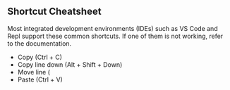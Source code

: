 ## Shortcut Cheatsheet
Most integrated development environments (IDEs) such as VS Code and Repl support these common shortcuts. If one of them is not working, refer to the documentation.

- Copy (Ctrl + C)
- Copy line down (Alt + Shift + Down)
- Move line (
- Paste (Ctrl + V)
